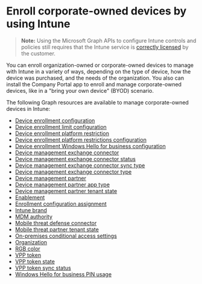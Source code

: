 # Enroll corporate-owned devices by using Intune> **Note:** Using the Microsoft Graph APIs to configure Intune controls and policies still requires that the Intune service is [correctly licensed](https://www.microsoft.com/en-us/cloud-platform/microsoft-intune-pricing) by the customer.You can enroll organization-owned or corporate-owned devices to manage with Intune in a variety of ways, depending on the type of device, how the device was purchased, and the needs of the organization. You also can install the Company Portal app to enroll and manage corporate-owned devices, like in a "bring your own device" (BYOD) scenario.The following Graph resources are available to manage corporate-owned devices in Intune:- [Device enrollment configuration](intune_onboarding_deviceenrollmentconfiguration.md)- [Device enrollment limit configuration](intune_onboarding_deviceenrollmentlimitconfiguration.md)- [Device enrollment platform restriction](intune_onboarding_deviceenrollmentplatformrestriction.md)- [Device enrollment platform restrictions configuration](intune_onboarding_deviceenrollmentplatformrestrictionsconfiguration.md)- [Device enrollment Windows Hello for business configuration](intune_onboarding_deviceenrollmentwindowshelloforbusinessconfiguration.md)- [Device management exchange connector](intune_onboarding_devicemanagementexchangeconnector.md)- [Device management exchange connector status](intune_onboarding_devicemanagementexchangeconnectorstatus.md)- [Device management exchange connector sync type](intune_onboarding_devicemanagementexchangeconnectorsynctype.md)- [Device management exchange connector type](intune_onboarding_devicemanagementexchangeconnectortype.md)- [Device management partner](intune_onboarding_devicemanagementpartner.md)- [Device management partner app type](intune_onboarding_devicemanagementpartnerapptype.md)- [Device management partner tenant state](intune_onboarding_devicemanagementpartnertenantstate.md)- [Enablement](intune_onboarding_enablement.md)- [Enrollment configuration assignment](intune_onboarding_enrollmentconfigurationassignment.md)- [Intune brand](intune_onboarding_intunebrand.md)- [MDM authority](intune_onboarding_mdmauthority.md)- [Mobile threat defense connector](intune_onboarding_mobilethreatdefenseconnector.md)- [Mobile threat partner tenant state](intune_onboarding_mobilethreatpartnertenantstate.md)- [On-premises conditional access settings](intune_onboarding_onpremisesconditionalaccesssettings.md)- [Organization](intune_onboarding_organization.md)- [RGB color](intune_onboarding_rgbcolor.md)- [VPP token](intune_onboarding_vpptoken.md)- [VPP token state](intune_onboarding_vpptokenstate.md)- [VPP token sync status](intune_onboarding_vpptokensyncstatus.md)- [Windows Hello for business PIN usage](intune_onboarding_windowshelloforbusinesspinusage.md)